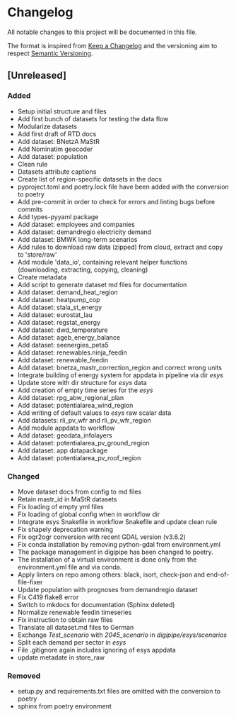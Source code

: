 # Changelog
All notable changes to this project will be documented in this file.

The format is inspired from [Keep a Changelog](http://keepachangelog.com/en/1.0.0/)
and the versioning aim to respect [Semantic Versioning](http://semver.org/spec/v2.0.0.html).

## [Unreleased]

### Added

- Setup initial structure and files
- Add first bunch of datasets for testing the data flow
- Modularize datasets
- Add first draft of RTD docs
- Add dataset: BNetzA MaStR
- Add Nominatim geocoder
- Add dataset: population
- Clean rule
- Datasets attribute captions
- Create list of region-specific datasets in the docs
- pyproject.toml and poetry.lock file have been added with the conversion to poetry
- Add pre-commit in order to check for errors and linting bugs before commits
- Add types-pyyaml package
- Add dataset: employees and companies
- Add dataset: demandregio electricity demand
- Add dataset: BMWK long-term scenarios
- Add rules to download raw data (zipped) from cloud, extract and copy to 'store/raw'
- Add module 'data_io', containing relevant helper functions (downloading, extracting, copying, cleaning)
- Create metadata
- Add script to generate dataset md files for documentation
- Add dataset: demand_heat_region
- Add dataset: heatpump_cop
- Add dataset: stala_st_energy
- Add dataset: eurostat_lau
- Add dataset: regstat_energy
- Add dataset: dwd_temperature
- Add dataset: ageb_energy_balance
- Add dataset: seenergies_peta5
- Add dataset: renewables.ninja_feedin
- Add dataset: renewable_feedin
- Add dataset: bnetza_mastr_correction_region and correct wrong units
- Integrate building of energy system for appdata in pipeline via dir *esys*
- Update store with dir structure for *esys* data
- Add creation of empty time series for the *esys*
- Add dataset: rpg_abw_regional_plan
- Add dataset: potentialarea_wind_region
- Add writing of default values to *esys* raw scalar data
- Add datasets: rli_pv_wfr and rli_pv_wfr_region
- Add module appdata to workflow
- Add dataset: geodata_infolayers
- Add dataset: potentialarea_pv_ground_region
- Add dataset: app datapackage
- Add dataset: potentialarea_pv_roof_region

### Changed

- Move dataset docs from config to md files
- Retain mastr_id in MaStR datasets
- Fix loading of empty yml files
- Fix loading of global config when in workflow dir
- Integrate esys Snakefile in workflow Snakefile and update clean rule
- Fix shapely deprecation warning
- Fix ogr2ogr conversion with recent GDAL version (v3.6.2)
- Fix conda installation by removing python-gdal from environment.yml
- The package management in digipipe has been changed to poetry.
- The installation of a virtual environment is done only from the environment.yml file and via conda.
- Apply linters on repo among others: black, isort, check-json and end-of-file-fixer
- Update population with prognoses from demandregio dataset
- Fix C419 flake8 error
- Switch to mkdocs for documentation (Sphinx deleted)
- Normalize renewable feedin timeseries
- Fix instruction to obtain raw files
- Translate all dataset.md files to German
- Exchange *Test_scenario* with *2045_scenario* in *digipipe/esys/scenarios*
- Split each demand per sector in *esys*
- File .gitignore again includes ignoring of esys appdata
- update metadate in store_raw

### Removed

- setup.py and requirements.txt files are omitted with the conversion to poetry
- sphinx from poetry environment
